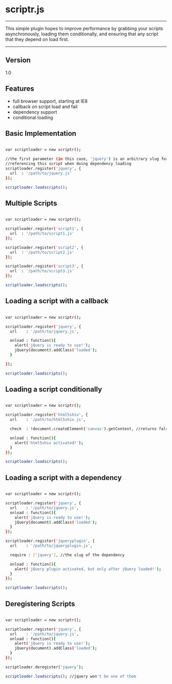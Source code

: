 scriptr.js
=========
---
This simple plugin hopes to improve performance by grabbing your scripts asynchronously, loading them conditionally, and ensuring that any script that they depend on load first.

---
Version
----

1.0

Features
----

  - full browser support, starting at IE8
  - callback on script load and fail
  - dependency support
  - conditional loading


Basic Implementation
----

```sh

var scriptloader = new scriptr();

//the first parameter (in this case, 'jquery') is an arbitrary slug for
//referencing this script when doing dependency loading
scriptloader.register('jquery', {
  url  : '/path/to/jquery.js'
});

scriptloader.loadscripts();

```

Multiple Scripts
----

```sh

var scriptloader = new scriptr();

scriptloader.register('script1', {
  url  : '/path/to/script1.js'
});

scriptloader.register('script2', {
  url  : '/path/to/script2.js'
});

scriptloader.register('script3', {
  url  : '/path/to/script3.js'
});

scriptloader.loadscripts();

```

Loading a script with a callback
----

```sh

var scriptloader = new scriptr();

scriptloader.register('jquery', {
  url    : '/path/to/jquery.js',

  onload : function(){
    alert('jQuery is ready to use!');
    jQuery(document).addClass('loaded');
  }

});

scriptloader.loadscripts();

```
Loading a script conditionally
----

```sh

var scriptloader = new scriptr();

scriptloader.register('html5shiv', {
  url    : '/path/to/html5shiv.js',

  check  : !document.createElement('canvas').getContext, //returns false in ie8, where html5shiv is needed

  onload : function(){
    alert('html5shiv activated!');
  }
});

scriptloader.loadscripts();

```

Loading a script with a dependency
----

```sh

var scriptloader = new scriptr();

scriptloader.register('jquery', {
  url    : '/path/to/jquery.js',
  onload : function(){
    alert('jQuery is ready to use!');
    jQuery(document).addClass('loaded');
  }
});

scriptloader.register('jqueryplugin', {
  url    : '/path/to/jqueryplugin.js',

  require : ['jquery'], //the slug of the dependency

  onload : function(){
    alert('jQuery plugin activated, but only after jQuery loaded!');
  }
});

scriptloader.loadscripts();

```

Deregistering Scripts
----

```sh

var scriptloader = new scriptr();

scriptloader.register('jquery', {
  url    : '/path/to/jquery.js',
  onload : function(){
    alert('jQuery is ready to use!');
    jQuery(document).addClass('loaded');
  }
});

scriptloader.deregister('jquery');

scriptloader.loadscripts(); //jquery won't be one of them

```
